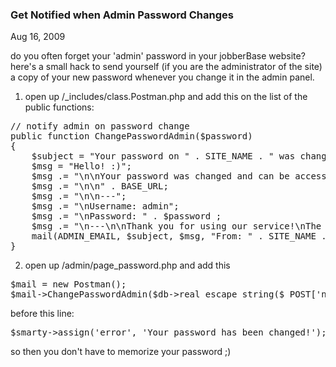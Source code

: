 ### Get Notified when Admin Password Changes

Aug 16, 2009

do you often forget your 'admin' password in your jobberBase website? here's a small hack to send yourself (if you are the administrator of the site) a copy of your new password whenever you change it in the admin panel.

1) open up /_includes/class.Postman.php and add this on the list of the public functions:


<pre lang="php">
// notify admin on password change
public function ChangePasswordAdmin($password)
{
	$subject = "Your password on " . SITE_NAME . " was changed";
	$msg = "Hello! :)";
	$msg .= "\n\nYour password was changed and can be accessed at: ";
	$msg .= "\n\n" . BASE_URL;
	$msg .= "\n\n---";
	$msg .= "\nUsername: admin";
	$msg .= "\nPassword: " . $password ;
	$msg .= "\n---\n\nThank you for using our service!\nThe " . SITE_NAME . " Team";
	mail(ADMIN_EMAIL, $subject, $msg, "From: " . SITE_NAME . " &lt;" . NOTIFY_EMAIL . "&gt;");
}
</pre>



2) open up /admin/page_password.php and add this


<pre lang="php">
$mail = new Postman();
$mail-&gt;ChangePasswordAdmin($db-&gt;real_escape_string($_POST['new_password']));
</pre>



before this line:


<pre lang="php">
$smarty-&gt;assign('error', 'Your password has been changed!');
</pre>



so then you don't have to memorize your password ;)
